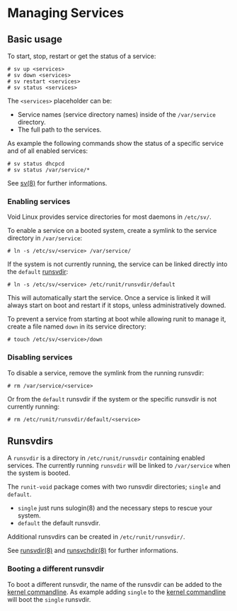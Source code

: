 # Managing Services

## Basic usage

To start, stop, restart or get the status of a service:

```
# sv up <services>
# sv down <services>
# sv restart <services>
# sv status <services>
```

The `<services>` placeholder can be:

- Service names (service directory names) inside of the `/var/service`
   directory.
- The full path to the services.

As example the following commands show the status of a specific service and of
all enabled services:

```
# sv status dhcpcd
# sv status /var/service/*
```

See [sv(8)](https://man.voidlinux.org/sv.8) for further informations.

### Enabling services

Void Linux provides service directories for most daemons in `/etc/sv/`.

To enable a service on a booted system, create a symlink to the service
directory in `/var/service`:

```
# ln -s /etc/sv/<service> /var/service/
```

If the system is not currently running, the service can be linked directly into
the `default` [runsvdir](#runsvdirs):

```
# ln -s /etc/sv/<service> /etc/runit/runsvdir/default
```

This will automatically start the service. Once a service is linked it will
always start on boot and restart if it stops, unless administratively downed.

To prevent a service from starting at boot while allowing runit to manage it,
create a file named `down` in its service directory:

```
# touch /etc/sv/<service>/down
```

### Disabling services

To disable a service, remove the symlink from the running runsvdir:

```
# rm /var/service/<service>
```

Or from the `default` runsvdir if the system or the specific runsvdir is not
currently running:

```
# rm /etc/runit/runsvdir/default/<service>
```

## Runsvdirs

A `runsvdir` is a directory in `/etc/runit/runsvdir` containing enabled
services. The currently running `runsvdir` will be linked to `/var/service` when
the system is booted.

The `runit-void` package comes with two runsvdir directories; `single` and
`default`.

- `single` just runs sulogin(8) and the necessary steps to rescue your system.
- `default` the default runsvdir.

Additional runsvdirs can be created in `/etc/runit/runsvdir/`.

See [runsvdir(8)](https://man.voidlinux.org/runsvdir.8) and
[runsvchdir(8)](https://man.voidlinux.org/runsvchdir.8) for further
informations.

### Booting a different runsvdir

To boot a different runsvdir, the name of the runsvdir can be added to the
[kernel commandline](../kernel.html#cmdline). As example adding `single` to the
[kernel commandline](../kernel.html#cmdline) will boot the `single` runsvdir.
